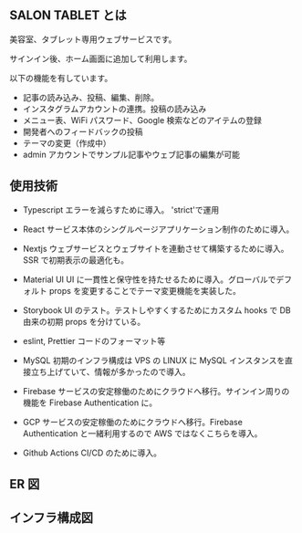 ## SALON TABLET とは

美容室、タブレット専用ウェブサービスです。

サインイン後、ホーム画面に追加して利用します。

以下の機能を有しています。

- 記事の読み込み、投稿、編集、削除。
- インスタグラムアカウントの連携。投稿の読み込み
- メニュー表、WiFi パスワード、Google 検索などのアイテムの登録
- 開発者へのフィードバックの投稿
- テーマの変更（作成中）
- admin アカウントでサンプル記事やウェブ記事の編集が可能

## 使用技術

- Typescript
  エラーを減らすために導入。
  'strict'で運用
- React
  サービス本体のシングルページアプリケーション制作のために導入。
- Nextjs
  ウェブサービスとウェブサイトを連動させて構築するために導入。SSR で初期表示の最適化も。
- Material UI
  UI に一貫性と保守性を持たせるために導入。グローバルでデフォルト props を変更することでテーマ変更機能を実装した。
- Storybook
  UI のテスト。テストしやすくするためにカスタム hooks で DB 由来の初期 props を分けている。
- eslint, Prettier
  コードのフォーマット等

- MySQL
  初期のインフラ構成は VPS の LINUX に MySQL インスタンスを直接立ち上げていて、情報が多かったので導入。

- Firebase
  サービスの安定稼働のためにクラウドへ移行。サインイン周りの機能を Firebase Authentication に。
- GCP
  サービスの安定稼働のためにクラウドへ移行。Firebase Authentication と一緒利用するので AWS ではなくこちらを導入。

- Github Actions
  CI/CD のために導入。

## ER 図

## インフラ構成図
